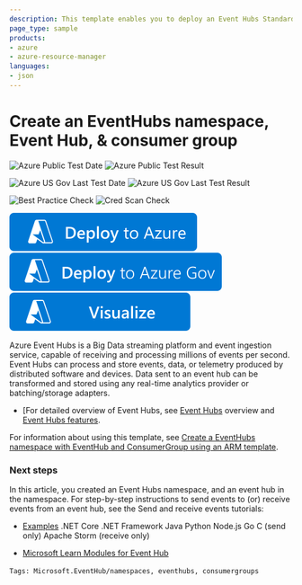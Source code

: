 ```yaml
---
description: This template enables you to deploy an Event Hubs Standard namespace, an Event Hub, and a consumer group.
page_type: sample
products:
- azure
- azure-resource-manager
languages:
- json
---
```

# Create an EventHubs namespace, Event Hub, & consumer group

![Azure Public Test Date](https://azurequickstartsservice.blob.core.windows.net/badges/quickstarts/microsoft.eventhub/event-hubs-create-event-hub-and-consumer-group/PublicLastTestDate.svg)
![Azure Public Test Result](https://azurequickstartsservice.blob.core.windows.net/badges/quickstarts/microsoft.eventhub/event-hubs-create-event-hub-and-consumer-group/PublicDeployment.svg)

![Azure US Gov Last Test Date](https://azurequickstartsservice.blob.core.windows.net/badges/quickstarts/microsoft.eventhub/event-hubs-create-event-hub-and-consumer-group/FairfaxLastTestDate.svg)
![Azure US Gov Last Test Result](https://azurequickstartsservice.blob.core.windows.net/badges/quickstarts/microsoft.eventhub/event-hubs-create-event-hub-and-consumer-group/FairfaxDeployment.svg)

![Best Practice Check](https://azurequickstartsservice.blob.core.windows.net/badges/quickstarts/microsoft.eventhub/event-hubs-create-event-hub-and-consumer-group/BestPracticeResult.svg)
![Cred Scan Check](https://azurequickstartsservice.blob.core.windows.net/badges/quickstarts/microsoft.eventhub/event-hubs-create-event-hub-and-consumer-group/CredScanResult.svg)

[![Deploy To Azure](https://raw.githubusercontent.com/Azure/azure-quickstart-templates/master/1-CONTRIBUTION-GUIDE/images/deploytoazure.svg?sanitize=true)](https://portal.azure.com/#create/Microsoft.Template/uri/https%3A%2F%2Fraw.githubusercontent.com%2FAzure%2Fazure-quickstart-templates%2Fmaster%2Fquickstarts%2Fmicrosoft.eventhub%2Fevent-hubs-create-event-hub-and-consumer-group%2Fazuredeploy.json)
[![Deploy To Azure US Gov](https://raw.githubusercontent.com/Azure/azure-quickstart-templates/master/1-CONTRIBUTION-GUIDE/images/deploytoazuregov.svg?sanitize=true)](https://portal.azure.us/#create/Microsoft.Template/uri/https%3A%2F%2Fraw.githubusercontent.com%2FAzure%2Fazure-quickstart-templates%2Fmaster%2Fquickstarts%2Fmicrosoft.eventhub%2Fevent-hubs-create-event-hub-and-consumer-group%2Fazuredeploy.json)
[![Visualize](https://raw.githubusercontent.com/Azure/azure-quickstart-templates/master/1-CONTRIBUTION-GUIDE/images/visualizebutton.svg?sanitize=true)](http://armviz.io/#/?load=https%3A%2F%2Fraw.githubusercontent.com%2FAzure%2Fazure-quickstart-templates%2Fmaster%2Fquickstarts%2Fmicrosoft.eventhub%2Fevent-hubs-create-event-hub-and-consumer-group%2Fazuredeploy.json)

Azure Event Hubs is a Big Data streaming platform and event ingestion service, capable of receiving and processing millions of events per second. Event Hubs can process and store events, data, or telemetry produced by distributed software and devices. Data sent to an event hub can be transformed and stored using any real-time analytics provider or batching/storage adapters.

- [For detailed overview of Event Hubs, see [Event Hubs](https://docs.microsoft.com/azure/event-hubs/event-hubs-about) overview and [Event Hubs features](https://docs.microsoft.com/azure/event-hubs/event-hubs-features).

For information about using this template, see [Create a EventHubs namespace with EventHub and ConsumerGroup using an ARM template](http://azure.microsoft.com/documentation/articles/service-bus-resource-manager-namespace-event-hub/).

### Next steps

In this article, you created an Event Hubs namespace, and an event hub in the namespace. For step-by-step instructions to send events to (or) receive events from an event hub, see the Send and receive events tutorials:

- [Examples](https://docs.microsoft.com/azure/event-hubs/event-hubs-resource-manager-namespace-event-hub)
.NET Core
.NET Framework
Java
Python
Node.js
Go
C (send only)
Apache Storm (receive only)

- [Microsoft Learn Modules for Event Hub](https://docs.microsoft.com/learn/browse/?term=event%20hub)

`Tags: Microsoft.EventHub/namespaces, eventhubs, consumergroups`
